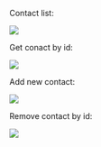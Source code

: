 Contact list:

![](https://monosnap.com/file/MKpAKSx1CO2lyz08DwWI2lAoNBCIIE)

Get conact by id:

![](https://monosnap.com/file/jhV8ailOv9F9u0NF9pMIGvLsSMPQCU)

Add new contact:

![](https://monosnap.com/file/xAJETt57x1tbEw5Mg5cSXDr8SDLPIB)

Remove contact by id:

![](https://monosnap.com/file/lZF9FsMw0xJ9TRs1ipgQyXMcthHPWB)
